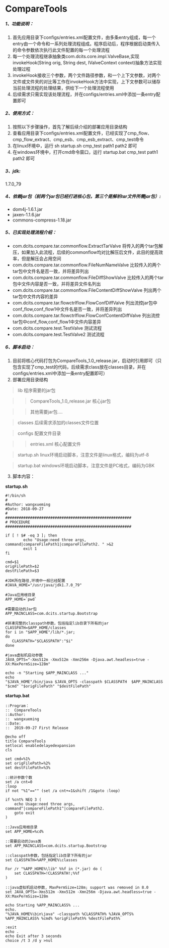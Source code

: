 # CompareTools

##### 1、功能说明：
1. 首先应用目录下configs/entries.xml配置文件，由多条entry组成，每一个entry由一个命令和一系列处理流程组成。程序启动后，程序根据启动类传入的命令参数依次执行此文件配置的每一个处理流程
2. 每一个处理流程继承抽象类com.dcits.core.impl.ValveBase,实现invokeHook(String orig, String dest, IValveContext context)抽象方法实现处理过程
3. invokeHook接收三个参数，两个文件路径参数，和一个上下文参数，对两个文件或文件夹的对比等工作在invokeHook方法中实现，上下文参数可以储存当前处理流程的处理结果，供给下一个处理流程使用
4. 后续需求只需实现该处理流程，并在configs/entries.xml中添加一条entry配置即可

#####  2、使用方式：
1. 按照以下步骤操作，首先了解后续介绍的部署应用目录结构
2. 查看应用目录下configs/entries.xml配置文件，已经实现了cmp_flow、cmp_flow_extract、cmp_esb、cmp_esb_extract、cmp_test命令
3. 在linux环境中，运行 sh startup.sh cmp_test path1 path2 即可
4. 在windows环境中，打开cmd命令窗口，运行 startup.bat cmp_test path1 path2 即可

##### 3、jdk:
1.7.0_79

##### 4、依赖jar包（前两个jar包已经打进核心包，第三个是解析tar文件所需jar包）:

* dom4j-1.6.1.jar
* jaxen-1.1.6.jar
* commons-compress-1.18.jar

##### 5、已实现处理流程介绍：
* com.dcits.compare.tar.commonflow.ExtractTarValve 将传入的两个tar包解压，如果加入此流程，后续的commonflow均对比解压后文件，此目的提高效率，但是解压会占用空间
* com.dcits.compare.tar.commonflow.FileNumNameValve 比较传入的两个tar包中文件名是否一致，并将差异列出
* com.dcits.compare.tar.commonflow.FileDiffShowValve 比较传入的两个tar包中文件内容是否一致，并将差异文件名列出
* com.dcits.compare.tar.commonflow.FileContentDiffShowValve 列出两个tar包中文件内容的差异
* com.dcits.compare.tar.flowctrlflow.FlowConfDiffValve 列出流控jar包中conf_flow,conf_flow1中文件名是否一致，并将差异列出
* com.dcits.compare.tar.flowctrlflow.FlowConfContentDiffValve 列出流控tar包中conf_flow,conf_flow1中文件内容差异
* com.dcits.compare.test.TestValve 测试流程
* com.dcits.compare.test.TestValve2 测试流程

##### 6、脚本启动：
1. 目前将核心代码打包为CompareTools_1.0_release.jar，启动时引用即可（只包含实现了cmp_test的代码，后续需求class放在classes目录，并在configs/entries.xml中添加一条entry配置即可）
2. 部署应用目录结构

> lib 程序需要的jar包

>> CompareTools_1.0_release.jar 核心jar包

>> 其他需要jar包....

> classes 后续需求添加的classes文件位置

> configs 配置文件目录

>> entries.xml 核心配置文件

> startup.sh linux环境启动脚本，注意文件是linux格式，编码为utf-8

> startup.bat windows环境启动脚本，注意文件是PC格式，编码为GBK

3. 脚本内容：

**startup.sh**
```
#!/bin/sh
#
#Author: wangxueming
#Date: 2018-09-27
#
########################################################
# PROCEDURE
########################################################

if [ ! $# -eq 3 ]; then
        echo "Usage:need three args, command|compareFilePath1|compareFilePath2. " >&2
        exit 1
fi

cmd=$1 
origFilePath=$2 
destFilePath=$3

#JDK所在路径,环境中一般已经配置
#JAVA_HOME="/usr/java/jdk1.7.0_79"
 
#Java应用根目录
APP_HOME=`pwd`

#需要启动的Jar包
APP_MAINCLASS=com.dcits.startup.Bootstrap
 
#拼凑完整的classpath参数，包括指定lib目录下所有的jar
CLASSPATH=$APP_HOME/classes
for i in "$APP_HOME"/lib/*.jar; 
do
   CLASSPATH="$CLASSPATH":"$i"
done

#java虚拟机启动参数
JAVA_OPTS="-Xms512m -Xmx512m -Xmn256m -Djava.awt.headless=true -XX:MaxPermSize=128m"

echo -n "Starting $APP_MAINCLASS ..."
echo
"$JAVA_HOME"/bin/java $JAVA_OPTS -classpath $CLASSPATH  $APP_MAINCLASS "$cmd" "$origFilePath" "$destFilePath" 

```

**startup.bat**
```
::Program：
::	CompareTools
::Author:
::	wangxueming
::Date:
::	2019-09-27 First Release

@echo off
title CompareTools
setlocal enabledelayedexpansion
cls

set cmd=%1%
set origFilePath=%2%
set destFilePath=%3%

::统计参数个数
set /a cnt=0
:loop
if not "%1"=="" (set /a cnt+=1&shift /1&goto :loop)

if %cnt% NEQ 3 (
	echo Usage:need three args, command^|compareFilePath1^|compareFilePath2. 
	goto exit
)

::Java应用根目录
set APP_HOME=%cd%

::需要启动的Java类
set APP_MAINCLASS=com.dcits.startup.Bootstrap

::classpath参数，包括指定lib目录下所有的jar
set CLASSPATH=%APP_HOME%\classes

For /r "%APP_HOME%\lib" %%f in (*.jar) do (
	set CLASSPATH=!CLASSPATH!;%%f
)

::java虚拟机启动参数, MaxPermSize=128m; support was removed in 8.0
set JAVA_OPTS=-Xms512m -Xmx512m -Xmn256m -Djava.awt.headless=true -XX:MaxPermSize=128m

echo Starting %APP_MAINCLASS% ...
echo.
"%JAVA_HOME%\bin\java" -classpath %CLASSPATH% %JAVA_OPTS% %APP_MAINCLASS% %cmd% %origFilePath% %destFilePath% 

:exit
echo .
echo Exit after 3 seconds
choice /t 3 /d y >nul
```
